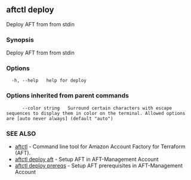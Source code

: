 ## aftctl deploy

Deploy AFT from from stdin

### Synopsis

Deploy AFT from from stdin

### Options

```
  -h, --help   help for deploy
```

### Options inherited from parent commands

```
      --color string   Surround certain characters with escape sequences to display them in color on the terminal. Allowed options are [auto never always] (default "auto")
```

### SEE ALSO

* [aftctl](aftctl.md)	 - Command line tool for Amazon Account Factory for Terraform (AFT).
* [aftctl deploy aft](aftctl_deploy_aft.md)	 - Setup AFT in AFT-Management Account
* [aftctl deploy prereqs](aftctl_deploy_prereqs.md)	 - Setup AFT prerequisites in AFT-Management Account

